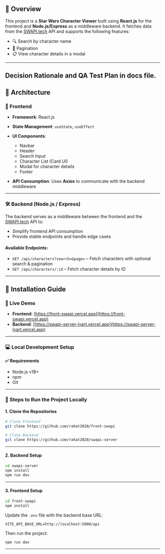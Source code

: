 ## 🧩 Overview

This project is a **Star Wars Character Viewer** built using **React.js** for the frontend and **Node.js/Express** as a middleware backend. It fetches data from the [SWAPI.tech](https://swapi.tech/) API and supports the following features:

- 🔍 Search by character name
- 📃 Pagination
- 📋 View character details in a modal

---

## Decision Rationale and QA Test Plan in docs file.

## 🧩 Architecture

### 🔧 Frontend

- **Framework**: React.js
- **State Management**: `useState`, `useEffect`
- **UI Components**:

  - Navbar
  - Header
  - Search Input
  - Character List (Card UI)
  - Modal for character details
  - Footer

- **API Consumption**: Uses **Axios** to communicate with the backend middleware

---

### 🛠 Backend (Node.js / Express)

The backend serves as a middleware between the frontend and the [SWAPI.tech](https://swapi.tech/) API to:

- Simplify frontend API consumption
- Provide stable endpoints and handle edge cases

#### Available Endpoints:

- `GET /api/characters?search=&page=` – Fetch characters with optional search & pagination
- `GET /api/characters/:id` – Fetch character details by ID

---

## 🧩 Installation Guide

### 🔗 Live Demo

- **Frontend**: [https://front-swapi.vercel.app](https://front-swapi.vercel.app)
- **Backend**: [https://swapi-server-lyart.vercel.app](https://swapi-server-lyart.vercel.app)

---

### 💻 Local Development Setup

#### ✅ Requirements

- Node.js v18+
- npm
- Git

---

### 🚀 Steps to Run the Project Locally

#### 1. Clone the Repositories

```bash
# Clone Frontend
git clone https://github.com/rahat2020/front-swapi

# Clone Backend
git clone https://github.com/rahat2020/swapi-server
```

---

#### 2. Backend Setup

```bash
cd swapi-server
npm install
npm run dev
```

---

#### 3. Frontend Setup

```bash
cd front-swapi
npm install
```

Update the `.env` file with the backend base URL:

```env
VITE_API_BASE_URL=http://localhost:5000/api
```

Then run the project:

```bash
npm run dev
```

---
